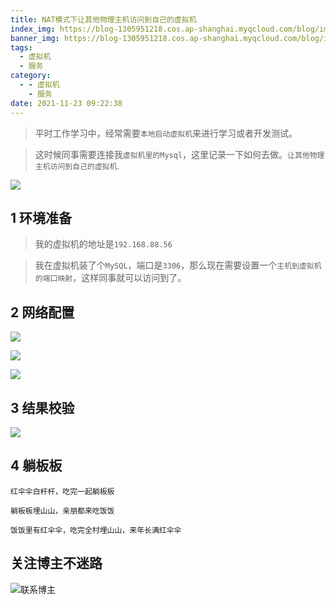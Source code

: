 ```yaml
---
title: NAT模式下让其他物理主机访问到自己的虚拟机
index_img: https://blog-1305951218.cos.ap-shanghai.myqcloud.com/blog/image/articleBg/1(103).jpg
banner_img: https://blog-1305951218.cos.ap-shanghai.myqcloud.com/blog/image/articleBg/1(103).jpg
tags:
  - 虚拟机
  - 服务
category:
  - - 虚拟机
    - 服务
date: 2021-11-23 09:22:38
---
```


> 平时工作学习中，经常需要`本地启动虚拟机`来进行学习或者开发测试。

> 这时候同事需要连接我`虚拟机里的Mysql`，这里记录一下如何去做。`让其他物理主机访问到自己的虚拟机`.

<!-- more -->

![](https://blog-1305951218.cos.ap-shanghai.myqcloud.com/blog/image/icon/touBuYinDaoGuanZhu.gif)
## 1 环境准备

> 我的虚拟机的地址是`192.168.88.56`

> 我在虚拟机装了个`MySQL`，端口是`3306`，那么现在需要设置一个`主机到虚拟机的端口映射`，这样同事就可以访问到了。

## 2 网络配置

![](https://blog-1305951218.cos.ap-shanghai.myqcloud.com/blog/image/articleContent/NAT模式下让其他物理主机访问到自己的虚拟机/1.png)

![](https://blog-1305951218.cos.ap-shanghai.myqcloud.com/blog/image/articleContent/NAT模式下让其他物理主机访问到自己的虚拟机/2.png)

![](https://blog-1305951218.cos.ap-shanghai.myqcloud.com/blog/image/articleContent/NAT模式下让其他物理主机访问到自己的虚拟机/3.png)

## 3 结果校验

![](https://blog-1305951218.cos.ap-shanghai.myqcloud.com/blog/image/articleContent/NAT模式下让其他物理主机访问到自己的虚拟机/4.png)

## 4 躺板板

`红伞伞白杆杆，吃完一起躺板板`

`躺板板埋山山，亲朋都来吃饭饭`

`饭饭里有红伞伞，吃完全村埋山山，来年长满红伞伞`

## 关注博主不迷路
![联系博主](https://blog-1305951218.cos.ap-shanghai.myqcloud.com/blog/image/icon/wechatFindMeNew.png)